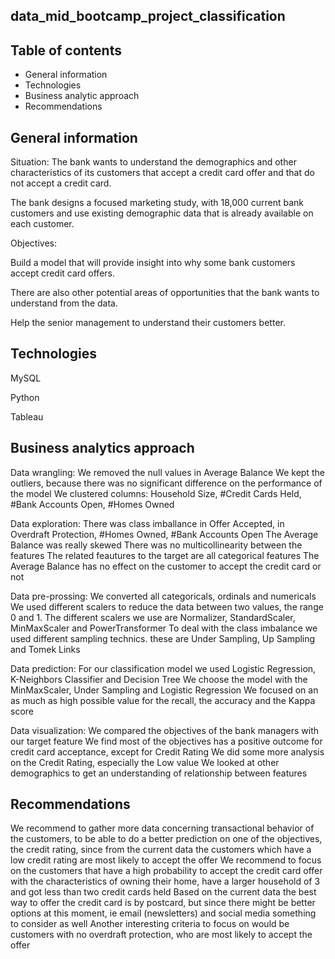 ## data_mid_bootcamp_project_classification
## Table of contents
* General information
* Technologies
* Business analytic approach
* Recommendations

## General information
Situation: 
The bank wants to understand the  demographics and other characteristics of its customers that accept a credit card offer and that do not accept a credit card. 

The bank designs a focused marketing study, with 18,000 current bank customers and use existing demographic data that is already available on each customer. 

Objectives: 

Build a model that will provide insight into why some bank customers accept credit card offers. 

There are also other potential areas of opportunities that the bank wants to understand from the data. 

Help the senior management to understand their customers better. 


## Technologies
MySQL

Python

Tableau


## Business analytics approach 
Data wrangling:
We removed the null values in Average Balance
We kept the outliers, because there was no significant difference on the performance of the model
We clustered columns: Household Size, #Credit Cards Held, #Bank Accounts Open, #Homes Owned

Data exploration:
There was class imballance in Offer Accepted, in Overdraft Protection, #Homes Owned, #Bank Accounts Open
The Average Balance was really skewed
There was no multicollinearity between the features
The related feautures to the target are all categorical features
The Average Balance has no effect on the customer to accept the credit card or not

Data pre-prossing:
We converted all categoricals, ordinals and numericals
We used different scalers to reduce the data between two values, the range 0 and 1. The different scalers we use are Normalizer, StandardScaler, MinMaxScaler and PowerTransformer
To deal with the class imbalance we used different sampling technics. these are Under Sampling, Up Sampling and Tomek Links

Data prediction:
For our classification model we used Logistic Regression, K-Neighbors Classifier and Decision Tree
We choose the model with the MinMaxScaler, Under Sampling and Logistic Regression
We focused on an as much as high possible value for the recall, the accuracy and the Kappa score

Data visualization:
We compared the objectives of the bank managers with our target feature
We find most of the objectives has a positive outcome for credit card acceptance, except for Credit Rating
We did some more analysis on the Credit Rating, especially the Low value
We looked at other demographics to get an understanding of relationship between features

## Recommendations
We recommend to gather more data concerning transactional behavior of the customers, to be able to do a better prediction on one of the objectives, the credit rating, since from the current data the customers which have a low credit rating are most likely to accept the offer 
We recommend to focus on the customers that have a high probability to accept the credit card offer with the characteristics of owning their home, have a larger household of 3 and got less than two credit cards held
Based on the current data the best way to offer the credit card is by postcard, but since there might be better options at this moment, ie email (newsletters) and social media something to consider as well
Another interesting criteria to focus on would be customers with no overdraft protection, who are most likely to accept the offer 

